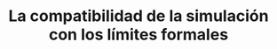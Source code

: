 ---
layout: post
title: La compatibilidad de la simulación con los límites formales
position: 99
---